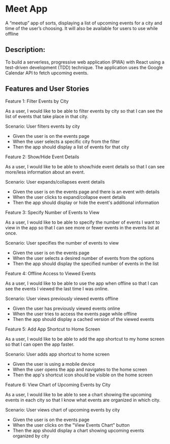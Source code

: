 # Meet App

A “meetup” app of sorts, displaying a list of upcoming events for a city and time of the user’s choosing. It will also be available for users to use while offline

## Description:

To build a serverless, progressive web application (PWA) with React using a test-driven development (TDD) technique. The application uses the Google
Calendar API to fetch upcoming events.

## Features and User Stories

Feature 1: Filter Events by City

As a user, I would like to be able to filter events by city so that I can see the list of events that take place in that city.

Scenario: User filters events by city
- Given the user is on the events page
- When the user selects a specific city from the filter
- Then the app should display a list of events for that city

Feature 2: Show/Hide Event Details

As a user, I would like to be able to show/hide event details so that I can see more/less information about an event. 

Scenario: User expands/collapses event details
- Given the user is on the events page and there is an event with details
- When the user clicks to expand/collapse event details
- Then the app should display or hide the event's additional information

Feature 3: Specify Number of Events to View

 As a user, I would like to be able to specify the number of events I want to view in the app so that I can see more or fewer events in the events list at once.

Scenario: User specifies the number of events to view
- Given the user is on the events page
- When the user selects a desired number of events from the options
- Then the app should display the specified number of events in the list

Feature 4: Offline Access to Viewed Events

As a user, I would like to be able to use the app when offline so that I can see the events I viewed the last time I was online. 

Scenario: User views previously viewed events offline
- Given the user has previously viewed events online
- When the user tries to access the events page while offline
- Then the app should display a cached version of the viewed events

Feature 5: Add App Shortcut to Home Screen

As a user, I would like to be able to add the app shortcut to my home screen so that I can open the app faster. 

Scenario: User adds app shortcut to home screen
- Given the user is using a mobile device
- When the user opens the app and navigates to the home screen
- Then the app's shortcut icon should be visible on the home screen

Feature 6: View Chart of Upcoming Events by City

As a user, I would like to be able to see a chart showing the upcoming events in each city so that I know what events are organized in which city.

Scenario: User views chart of upcoming events by city
- Given the user is on the events page
- When the user clicks on the "View Events Chart" button
- Then the app should display a chart showing upcoming events organized by city
